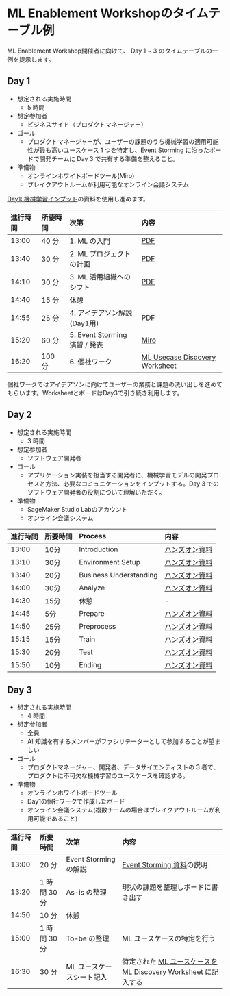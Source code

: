 # ML Enablement Workshopのタイムテーブル例

ML Enablement Workshop開催者に向けて、 Day 1 ~ 3 のタイムテーブルの一例を提示します。

## Day 1

- 想定される実施時間
  - 5 時間
- 想定参加者
  - ビジネスサイド（プロダクトマネージャー）
- ゴール
  - プロダクトマネージャーが、ユーザーの課題のうち機械学習の適用可能性が最も高いユースケース 1 つを特定し、Event Storming に沿ったボードで開発チームに Day 3 で共有する準備を整えること。
-  準備物
   - オンラインホワイトボードツール(Miro)
   - ブレイクアウトルームが利用可能なオンライン会議システム

[Day1: 機械学習インプット](https://github.com/aws-samples/aws-ml-enablement-workshop#day1-%E6%A9%9F%E6%A2%B0%E5%AD%A6%E7%BF%92%E3%82%A4%E3%83%B3%E3%83%97%E3%83%83%E3%83%88)の資料を使用し進めます。

|進行時間|所要時間|次第|内容|
|:--|:--|:--|:--|
|13:00| 40 分 | 1. ML の入門 | [PDF](https://github.com/aws-samples/aws-ml-enablement-workshop/blob/main/docs/presentations/ml-enablement-workshop-module1.pdf) |
|13:40| 30 分 | 2. ML プロジェクトの計画 | [PDF](https://github.com/aws-samples/aws-ml-enablement-workshop/blob/main/docs/presentations/ml-enablement-workshop-module2.pdf) |
|14:10| 30 分 | 3. ML 活用組織へのシフト | [PDF](https://github.com/aws-samples/aws-ml-enablement-workshop/blob/main/docs/presentations/ml-enablement-workshop-module3.pdf) |
|14:40|15 分|休憩||
|14:55|25 分 | 4. アイデアソン解説(Day1用)| [PDF](https://github.com/aws-samples/aws-ml-enablement-workshop/blob/main/docs/presentations/ml-enablement-workshop-ideathon-day1.pdf) |
|15:20|60 分 | 5. Event Storming 演習 / 発表| [Miro](https://miro.com/app/board/uXjVOq7OXDo=/?moveToWidget=3458764540014205923&cot=14) |
|16:20|100 分| 6. 個社ワーク | [ML Usecase Discovery Worksheet](https://docs.google.com/spreadsheets/d/1Ob-bxF8ZDUn7RIOnR9S923MoFPuhbvcgjMpbXTr98Po/edit?usp=sharing) |

個社ワークではアイデアソンに向けてユーザーの業務と課題の洗い出しを進めてもらいます。WorksheetとボードはDay3で引き続き利用します。

## Day 2

- 想定される実施時間
  - 3 時間
- 想定参加者
  - ソフトウェア開発者
- ゴール
  - アプリケーション実装を担当する開発者に、機械学習モデルの開発プロセスと方法、必要なコミュニケーションをインプットする。Day 3 でのソフトウェア開発者の役割について理解いただく。
-  準備物
   - SageMaker Studio Labのアカウント
   - オンライン会議システム

|進行時間|所要時間|Process|内容|
|:--|:--|:--|:--|
|13:00|10分|Introduction|[ハンズオン資料](https://github.com/aws-samples/aws-ml-enablement-workshop/blob/main/docs/introduction.md)|
|13:10|30分|Environment Setup|[ハンズオン資料](https://studiolab.sagemaker.aws/import/github/aws-samples/aws-ml-enablement-handson/blob/main/notebooks/00_environment_setup.ipynb)|
|13:40|20分|Business Understanding|[ハンズオン資料](https://studiolab.sagemaker.aws/import/github/aws-samples/aws-ml-enablement-handson/blob/main/notebooks/01_business_understanding.ipynb)|
|14:00|30分|Analyze|[ハンズオン資料](https://studiolab.sagemaker.aws/import/github/aws-samples/aws-ml-enablement-handson/blob/main/notebooks/02_analyze.ipynb)|
|14:30|15分|休憩| - |
|14:45| 5分|Prepare|[ハンズオン資料](https://studiolab.sagemaker.aws/import/github/aws-samples/aws-ml-enablement-handson/blob/main/notebooks/03_prepare.ipynb)|
|14:50|25分|Preprocess|[ハンズオン資料](https://studiolab.sagemaker.aws/import/github/aws-samples/aws-ml-enablement-handson/blob/main/notebooks/04_preprocess.ipynb)|
|15:15|15分|Train|[ハンズオン資料](https://studiolab.sagemaker.aws/import/github/aws-samples/aws-ml-enablement-handson/blob/main/notebooks/05_train.ipynb)|
|15:30|20分|Test|[ハンズオン資料](https://studiolab.sagemaker.aws/import/github/aws-samples/aws-ml-enablement-handson/blob/main/notebooks/06_test.ipynb)|
|15:50|10分|Ending|[ハンズオン資料](https://github.com/aws-samples/aws-ml-enablement-workshop/blob/main/docs/ending.md)|

## Day 3

- 想定される実施時間
  - 4 時間
- 想定参加者
  - 全員
  - AI 知識を有するメンバーがファシリテーターとして参加することが望ましい
- ゴール
  - プロダクトマネージャー、開発者、データサイエンティストの 3 者で、プロダクトに不可欠な機械学習のユースケースを確認する。
-  準備物
   -  オンラインホワイトボードツール
   -  Day1の個社ワークで作成したボード
   - オンライン会議システム(複数チームの場合はブレイクアウトルームが利用可能であること)


|進行時間|所要時間|次第|内容|
|:--|:--|:--|:--|
|13:00|20 分|Event Storming の解説|[Event Storming 資料](https://github.com/aws-samples/aws-ml-enablement-workshop/blob/main/docs/presentations/ml-enablement-workshop-ideathon-day3.pdf)の説明|
|13:20|1 時間 30 分|As-is の整理|現状の課題を整理しボードに書き出す|
|14:50|10 分|休憩||
|15:00|1 時間 30 分|To-be の整理|ML ユースケースの特定を行う|
|16:30|30 分|ML ユースケースシート記入|特定された [ML ユースケースを ML Discovery Worksheet](https://github.com/aws-samples/aws-ml-enablement-workshop/blob/main/docs/presentations/ML_Usecase_Discovery_Worksheet.xlsx) に記入する|
